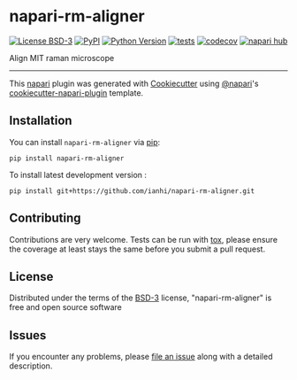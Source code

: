 # napari-rm-aligner

[![License BSD-3](https://img.shields.io/pypi/l/napari-rm-aligner.svg?color=green)](https://github.com/ianhi/napari-rm-aligner/raw/main/LICENSE)
[![PyPI](https://img.shields.io/pypi/v/napari-rm-aligner.svg?color=green)](https://pypi.org/project/napari-rm-aligner)
[![Python Version](https://img.shields.io/pypi/pyversions/napari-rm-aligner.svg?color=green)](https://python.org)
[![tests](https://github.com/ianhi/napari-rm-aligner/workflows/tests/badge.svg)](https://github.com/ianhi/napari-rm-aligner/actions)
[![codecov](https://codecov.io/gh/ianhi/napari-rm-aligner/branch/main/graph/badge.svg)](https://codecov.io/gh/ianhi/napari-rm-aligner)
[![napari hub](https://img.shields.io/endpoint?url=https://api.napari-hub.org/shields/napari-rm-aligner)](https://napari-hub.org/plugins/napari-rm-aligner)

Align MIT raman microscope

----------------------------------

This [napari] plugin was generated with [Cookiecutter] using [@napari]'s [cookiecutter-napari-plugin] template.

<!--
Don't miss the full getting started guide to set up your new package:
https://github.com/napari/cookiecutter-napari-plugin#getting-started

and review the napari docs for plugin developers:
https://napari.org/stable/plugins/index.html
-->

## Installation

You can install `napari-rm-aligner` via [pip]:

    pip install napari-rm-aligner



To install latest development version :

    pip install git+https://github.com/ianhi/napari-rm-aligner.git


## Contributing

Contributions are very welcome. Tests can be run with [tox], please ensure
the coverage at least stays the same before you submit a pull request.

## License

Distributed under the terms of the [BSD-3] license,
"napari-rm-aligner" is free and open source software

## Issues

If you encounter any problems, please [file an issue] along with a detailed description.

[napari]: https://github.com/napari/napari
[Cookiecutter]: https://github.com/audreyr/cookiecutter
[@napari]: https://github.com/napari
[MIT]: http://opensource.org/licenses/MIT
[BSD-3]: http://opensource.org/licenses/BSD-3-Clause
[GNU GPL v3.0]: http://www.gnu.org/licenses/gpl-3.0.txt
[GNU LGPL v3.0]: http://www.gnu.org/licenses/lgpl-3.0.txt
[Apache Software License 2.0]: http://www.apache.org/licenses/LICENSE-2.0
[Mozilla Public License 2.0]: https://www.mozilla.org/media/MPL/2.0/index.txt
[cookiecutter-napari-plugin]: https://github.com/napari/cookiecutter-napari-plugin

[file an issue]: https://github.com/ianhi/napari-rm-aligner/issues

[napari]: https://github.com/napari/napari
[tox]: https://tox.readthedocs.io/en/latest/
[pip]: https://pypi.org/project/pip/
[PyPI]: https://pypi.org/
